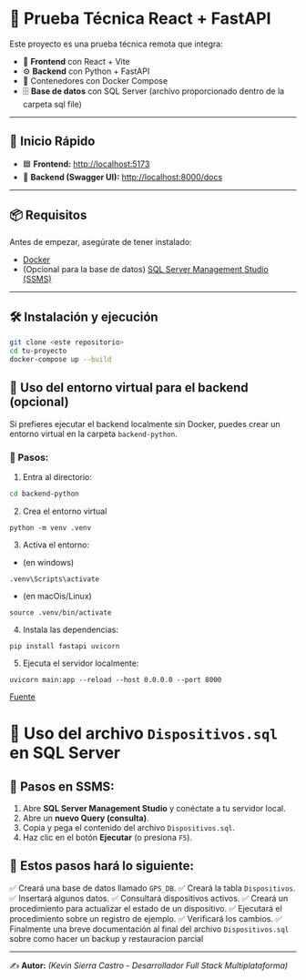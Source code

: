 # 🚀 Prueba Técnica React + FastAPI

Este proyecto es una prueba técnica remota que integra:

- 🧠 **Frontend** con React + Vite
- ⚙️ **Backend** con Python + FastAPI
- 🐳 Contenedores con Docker Compose
- 🗄️ **Base de datos** con SQL Server (archivo proporcionado dentro de la carpeta sql file)

---

## 🚀 Inicio Rápido

- 🟦 **Frontend:** [http://localhost:5173](http://localhost:5173)
- 🔵 **Backend (Swagger UI):** [http://localhost:8000/docs](http://localhost:8000/docs)

---

## 📦 Requisitos

Antes de empezar, asegúrate de tener instalado:

- [Docker](https://www.docker.com/)
- (Opcional para la base de datos) [SQL Server Management Studio (SSMS)](https://learn.microsoft.com/sql/ssms)

---

## 🛠️ Instalación y ejecución

```bash
git clone <este repositorio>
cd tu-proyecto
docker-compose up --build
```

## 🔧 Uso del entorno virtual para el backend (opcional)

Si prefieres ejecutar el backend localmente sin Docker, puedes crear un entorno virtual en la carpeta `backend-python`.

### 📌 Pasos:

1. Entra al directorio:

```bash
cd backend-python
```

2. Crea el entorno virtual

```
python -m venv .venv
```

3. Activa el entorno:

- (en windows)

```
.venv\Scripts\activate
```

- (en macOis/Linux)

```
source .venv/bin/activate
```

4. Instala las dependencias:

```
pip install fastapi uvicorn
```

5. Ejecuta el servidor localmente:

```
uvicorn main:app --reload --host 0.0.0.0 --port 8000
```

[Fuente](https://fastapi.tiangolo.com/es/virtual-environments/#instala-paquetes-directamente)

# 🧾 Uso del archivo `Dispositivos.sql` en SQL Server

## 📌 Pasos en SSMS:

1. Abre **SQL Server Management Studio** y conéctate a tu servidor local.
2. Abre un **nuevo Query (consulta)**.
3. Copia y pega el contenido del archivo `Dispositivos.sql`.
4. Haz clic en el botón **Ejecutar** (o presiona `F5`).

## 📌 Estos pasos hará lo siguiente:

✅ Creará una base de datos llamado `GPS_DB`.
✅ Creará la tabla `Dispositivos`.
✅ Insertará algunos datos.
✅ Consultará dispositivos activos.
✅ Creará un procedimiento para actualizar el estado de un dispositivo.
✅ Ejecutará el procedimiento sobre un registro de ejemplo.
✅ Verificará los cambios.
✅ Finalmente una breve documentación al final del archivo `Dispositivos.sql` sobre como hacer un backup y restauracion parcial

---

✍️ **Autor:** _(Kevin Sierra Castro - Desarrollador Full Stack Multiplataforma)_

